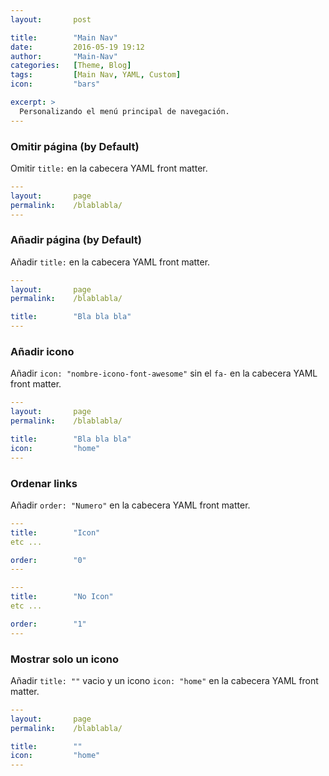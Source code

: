 ```yaml
---
layout:       post

title:        "Main Nav"
date:         2016-05-19 19:12
author:       "Main-Nav"
categories:   [Theme, Blog]
tags:         [Main Nav, YAML, Custom]
icon:         "bars"

excerpt: >
  Personalizando el menú principal de navegación.
---
```


### Omitir página (by Default)

Omitir `title:` en la cabecera YAML front matter.

``` yaml
---
layout:       page
permalink:    /blablabla/
---
```

### Añadir página (by Default)

Añadir `title:` en la cabecera YAML front matter.

``` yaml
---
layout:       page
permalink:    /blablabla/

title:        "Bla bla bla"
---
```

### Añadir icono

Añadir `icon: "nombre-icono-font-awesome"` sin el `fa-` en la
cabecera YAML front matter.

``` yaml
---
layout:       page
permalink:    /blablabla/

title:        "Bla bla bla"
icon:         "home"
---
```

### Ordenar links

Añadir `order: "Numero"` en la cabecera YAML front matter.

``` yaml
---
title:        "Icon"
etc ...

order:        "0"
---

---
title:        "No Icon"
etc ...

order:        "1"
---
```

### Mostrar solo un icono

Añadir `title: ""` vacio y un icono `icon: "home"` en la
cabecera YAML front matter.

``` yaml
---
layout:       page
permalink:    /blablabla/

title:        ""
icon:         "home"
---
```
